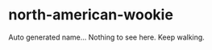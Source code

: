 north-american-wookie
=====================
Auto generated name...
Nothing to see here. Keep walking.
